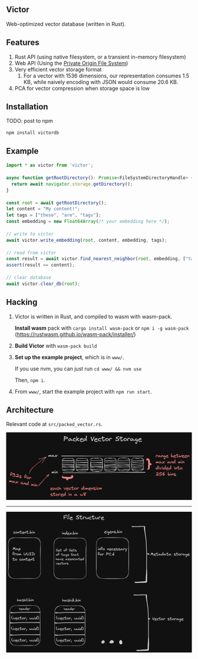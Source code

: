 ## Victor

Web-optimized vector database (written in Rust).

## Features

1. Rust API (using native filesystem, or a transient in-memory filesystem)
2. Web API (Using the [Private Origin File System](https://web.dev/origin-private-file-system/))
3. Very efficient vector storage format
   1. For a vector with 1536 dimensions, our representation consumes 1.5 KB, while naively encoding with JSON would consume 20.6 KB.
4. PCA for vector compression when storage space is low

## Installation

TODO: post to npm

`npm install victordb`

## Example

```ts
import * as victor from 'victor';

async function getRootDirectory(): Promise<FileSystemDirectoryHandle> {
  return await navigator.storage.getDirectory();
}

const root = await getRootDirectory();
let content = "My content!";
let tags = ["these", "are", "tags"];
const embedding = new Float64Array(/* your embedding here */);

// write to victor
await victor.write_embedding(root, content, embedding, tags);

// read from victor
const result = await victor.find_nearest_neighbor(root, embedding, ["tags"]);
assert(result == content);

// clear database
await victor.clear_db(root);
```

## Hacking

1. Victor is written in Rust, and compiled to wasm with wasm-pack.
   
   **Install wasm** pack with `cargo install wasm-pack` or `npm i -g wasm-pack`
   (https://rustwasm.github.io/wasm-pack/installer/)

2. **Build Victor** with `wasm-pack build`

3. **Set up the example project**, which is in `www/`. 

   If you use nvm, you can just run `cd www/ && nvm use`

   Then, `npm i`.

4. From `www/`, start the example project with `npm run start`.

## Architecture

Relevant code at `src/packed_vector.rs`.

![Packed vector storage explanation](./assets/packed_vector_storage.png)
  
---

![File structure explanation](assets/file_structure.png)

